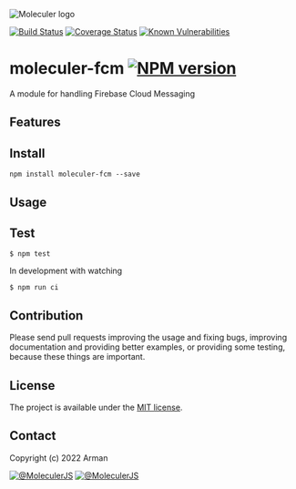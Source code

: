 ![Moleculer logo](http://moleculer.services/images/banner.png)

[![Build Status](https://travis-ci.org/armanfatemi/moleculer-fcm.svg?branch=master)](https://travis-ci.org/armanfatemi/moleculer-fcm)
[![Coverage Status](https://coveralls.io/repos/github/armanfatemi/moleculer-fcm/badge.svg?branch=master)](https://coveralls.io/github/armanfatemi/moleculer-fcm?branch=master)
[![Known Vulnerabilities](https://snyk.io/test/github/armanfatemi/moleculer-fcm/badge.svg)](https://snyk.io/test/github/armanfatemi/moleculer-fcm)

# moleculer-fcm [![NPM version](https://img.shields.io/npm/v/moleculer-fcm.svg)](https://www.npmjs.com/package/moleculer-fcm)

A module for handling Firebase Cloud Messaging

## Features

## Install
```
npm install moleculer-fcm --save
```

## Usage


## Test
```
$ npm test
```

In development with watching

```
$ npm run ci
```

## Contribution
Please send pull requests improving the usage and fixing bugs, improving documentation and providing better examples, or providing some testing, because these things are important.

## License
The project is available under the [MIT license](https://tldrlegal.com/license/mit-license).

## Contact
Copyright (c) 2022 Arman

[![@MoleculerJS](https://img.shields.io/badge/github-moleculerjs-green.svg)](https://github.com/moleculerjs) [![@MoleculerJS](https://img.shields.io/badge/twitter-MoleculerJS-blue.svg)](https://twitter.com/MoleculerJS)
